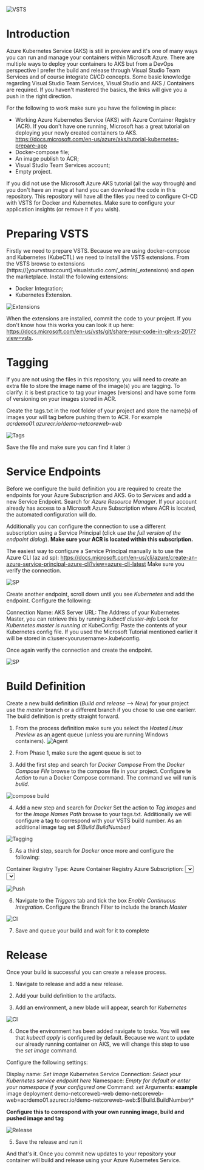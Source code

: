 ![VSTS](/doc/kubernetes_cicd.PNG)

# Introduction
Azure Kubernetes Service (AKS) is still in preview and it's one of many  ways you can run and manage your containers within Microsoft Azure. There are multiple ways to deploy your containers to AKS but from a DevOps perspective I prefer the build and release through Visual Studio Team Services and of course integrate CI/CD concepts. 
Some basic knowledge regarding Visual Studio Team Services, Visual Studio and AKS / Containers are required. If you haven't mastered the basics, the links will give you a push in the right direction.   

For the following to work make sure you have the following in place:
-	Working Azure Kubernetes Service (AKS) with Azure Container Registry (ACR). If you don't have one running, Microsoft has a great tutorial on deploying your newly created containers to AKS. 
https://docs.microsoft.com/en-us/azure/aks/tutorial-kubernetes-prepare-app
-	Docker-compose file;
-	An image publish to ACR; 
-	Visual Studio Team Services account;
-	Empty project.

If you did not use the Microsoft Azure AKS tutorial (all the way through) and you don't have an image at hand you can download the code in this repository. This repository will have all the files you need to configure CI-CD with VSTS for Docker and Kubernetes. Make sure to configure your application insights (or remove it if you wish).

# Preparing VSTS
Firstly we need to prepare VSTS. Because we are using docker-compose and Kubernetes (KubeCTL) we need to install the VSTS extensions. From the VSTS browse to extensions (https://[yourvstsaccount].visualstudio.com/_admin/_extensions) and open the marketplace. Install the following extensions:
-	Docker Integration;
-	Kubernetes Extension.

![Extensions](/doc/Extensions.PNG)

When the extensions are installed, commit the code to your project. If you don't know how this works you can look it up here: https://docs.microsoft.com/en-us/vsts/git/share-your-code-in-git-vs-2017?view=vsts. 

# Tagging
If you are not using the files in this repository, you will need to create an extra file to store the image name of the image(s) you are tagging. To clarify: it is best practice to tag your images (versions) and have some form of versioning on your images stored in ACR. 

Create the tags.txt in the root folder of your project and store the name(s) of images your will tag before pushing them to ACR. For example
*acrdemo01.azurecr.io/demo-netcoreweb-web*

![Tags](/doc/tags.png)

Save the file and make sure you can find it later :)

# Service Endpoints
Before we configure the build definition you are required to create the endpoints for your Azure Subscription and AKS.
Go to *Services* and add a new Service Endpoint. Search for *Azure Resource Manager*. If your account already has access to a Microsoft Azure Subscription where ACR is located, the automated configuration will do.

Additionally you can configure the connection to use a different subscription using a Service Principal (click *use the full version of the endpoint dialog*). **Make sure your ACR is located within this subscription.**

The easiest way to configure a Service Principal manually is to use the Azure CLI (az ad sp): https://docs.microsoft.com/en-us/cli/azure/create-an-azure-service-principal-azure-cli?view=azure-cli-latest
Make sure you verify the connection.

![SP](/doc/service_principal.png)


Create another endpoint, scroll down until you see *Kubernetes* and add the endpoint. 
Configure the following:

Connection Name: AKS
Server URL: The Address of your Kubernetes Master, you can retrieve this by running *kubectl cluster-info* Look for *Kubernetes master is running at*
KubeConfig: Paste the contents of your Kubernetes config file. If you used the Microsoft Tutorial mentioned earlier it will be stored in c:\user\<yourusername>\.kube\config.

Once again verify the connection and create the endpoint.

![SP](/doc/service_principal2.png)


# Build Definition
Create a new build definition (*Build and release* --> *New*) for your project use the *master* branch or a different branch if you chose to use one earlierr. The build definition is pretty straight forward.

1.	From the process definition make sure you select the *Hosted Linux Preview* as an agent queue (unless you are running Windows containers). 
![Agent](/doc/Agent.PNG)
2.	From Phase 1, make sure the agent queue is set to *<inherit from definition>*

3.	Add the first step and search for *Docker Compose*
From the *Docker Compose File* browse to the compose file in your project. Configure te *Action* to run a Docker Compose command. The command we will run is *build*.

![compose build](/doc/compose_build.PNG)

4.	Add a new step and search for *Docker*
Set the action to *Tag images* and for the *Image Names Path* browse to your tags.txt. Additionally we will configure a tag to correspond with your VSTS build number. As an additional image tag set *$(Build.BuildNumber)*

![Tagging](/doc/tagging.PNG)

5.	As a third step, search for *Docker* once more and configure the following:

Container Registry Type: Azure Container Registry
Azure Subscription: <Select your newly created Service Endpoint>
Azure Container Registry: <Select your ACR here>
Action: Push an image
Image Name: <your image name as defined in your docker-compose.yaml with the ACR prefix>
Additional Image tag: $(Build.BuildNumber)

![Push](/doc/Push_Image.png)

6.	Navigate to the *Triggers* tab and tick the box *Enable Continuous Integration*. Configure the Branch Filter to include the branch *Master*

![CI](/doc/CI.PNG)

7.	Save and queue your build and wait for it to complete

# Release
Once your build is successful you can create a release process.
1.	Navigate to release and add a new release. 

2.	Add your build definition to the artifacts.

3.	Add an environment, a new blade will appear, search for *Kubernetes*

![CI](/doc/searchkub.PNG)

4.	Once the environment has been added navigate to *tasks*. You will see that *kubectl apply* is configured by default. Because we want to update our already running container on AKS, we will change this step to use the *set image* command.

Configure the following settings:

Display name: *Set image*
Kubernetes Service Connection: *Select your Kubernetes service endpoint here*
Namespace: *Empty for default or enter your namespace if your configured one*
Command: *set*
Arguments: **example** image deployment demo-netcoreweb-web demo-netcoreweb-web=acrdemo01.azurecr.io/demo-netcoreweb-web:$(Build.BuildNumber)*
  
**Configure this to correspond with your own running image, build and pushed image and tag**

![Release](/doc/release.PNG)

5.	Save the release and run it

And that's it. Once you commit new updates to your repository your container will build and release using your Azure Kubernetes Service.






